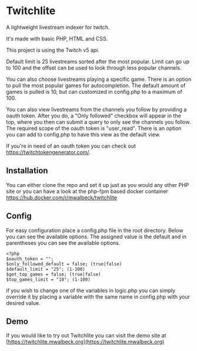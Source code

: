 # Twitchlite

A lightweight livestream indexer for twitch.

It's made with basic PHP, HTML and CSS.

This project is using the Twitch v5 api.

Default limit is 25 livestreams sorted after the most popular. Limit can go up to 100 and the offset can be used to look through less popular channels.

You can also choose livestreams playing a specific game. There is an option to pull the most popular games for autocompletion. The default amount of games is pulled is 10, but can customized in config.php to a maximum of 100.

You can also view livestreams from the channels you follow by providing a oauth token. After you do, a "Only followed" checkbox will appear in the top, where you then can submit a query to only see the channels you follow. The required scope of the oauth token is "user_read". There is an option you can add to config.php to have this view as the default view.

If you're in need of an oauth token you can check out https://twitchtokengenerator.com/.

## Installation

You can either clone the repo and set it up just as you would any other PHP site or you can have a look at the php-fpm based docker container https://hub.docker.com/r/mwalbeck/twitchlite

## Config

For easy configuration place a config.php file in the root directory. Below you can see the available options. The assigned value is the default and in parentheses you can see the available options.

```
<?php
$oauth_token = "";
$only_followed_default = false; (true|false)
$default_limit = "25"; (1-100)
$get_top_games = false; (true|false)
$top_games_limit = "10"; (1-100)
```

if you wish to change one of the variables in logic.php you can simply override it by placing a variable with the same name in config.php with your desired value.

## Demo

If you would like to try out Twitchlite you can visit the demo site at [https://twitchlite.mwalbeck.org](https://twitchlite.mwalbeck.org)
